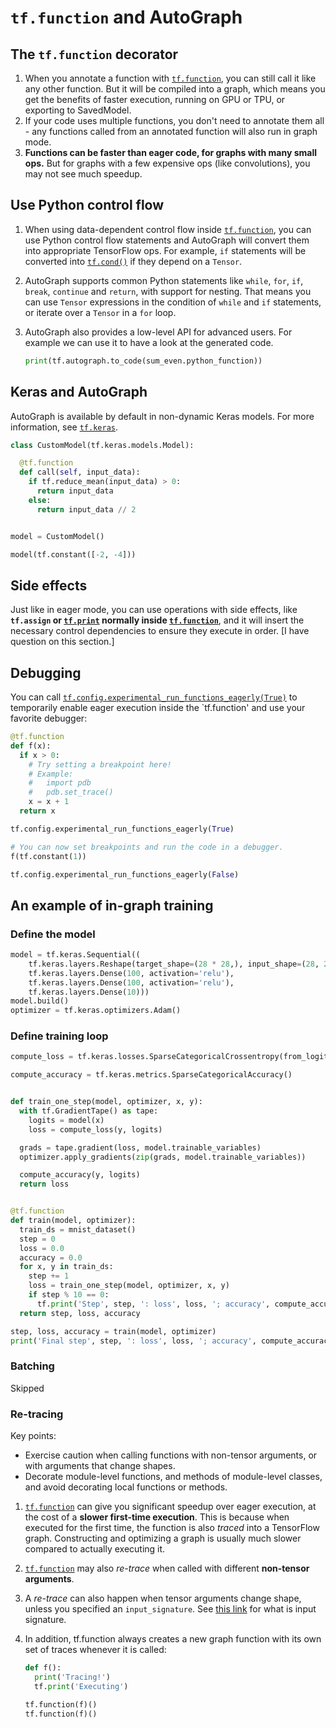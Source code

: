 # `tf.function` and AutoGraph



## The `tf.function` decorator

1. When you annotate a function with [`tf.function`](https://www.tensorflow.org/api_docs/python/tf/function), you can still call it like any other function. But it will be compiled into a graph, which means you get the benefits of faster execution, running on GPU or TPU, or exporting to SavedModel.
2. If your code uses multiple functions, you don't need to annotate them all - any functions called from an annotated function will also run in graph mode.
3. **Functions can be faster than eager code, for graphs with many small ops.** But for graphs with a few expensive ops (like convolutions), you may not see much speedup.



## Use Python control flow

1. When using data-dependent control flow inside [`tf.function`](https://www.tensorflow.org/api_docs/python/tf/function), you can use Python control flow statements and AutoGraph will convert them into appropriate TensorFlow ops. For example, `if` statements will be converted into [`tf.cond()`](https://www.tensorflow.org/api_docs/python/tf/cond) if they depend on a `Tensor`. 

2. AutoGraph supports common Python statements like `while`, `for`, `if`, `break`, `continue` and `return`, with support for nesting. That means you can use `Tensor` expressions in the condition of `while` and `if` statements, or iterate over a `Tensor` in a `for` loop.

3. AutoGraph also provides a low-level API for advanced users. For example we can use it to have a look at the generated code.

   ```python
   print(tf.autograph.to_code(sum_even.python_function))
   ```



## Keras and AutoGraph

AutoGraph is available by default in non-dynamic Keras models. For more information, see [`tf.keras`](https://www.tensorflow.org/api_docs/python/tf/keras).

```python
class CustomModel(tf.keras.models.Model):

  @tf.function
  def call(self, input_data):
    if tf.reduce_mean(input_data) > 0:
      return input_data
    else:
      return input_data // 2


model = CustomModel()

model(tf.constant([-2, -4]))
```



## Side effects

Just like in eager mode, you can use operations with side effects, like **`tf.assign` or [`tf.print`](https://www.tensorflow.org/api_docs/python/tf/print) normally inside [`tf.function`](https://www.tensorflow.org/api_docs/python/tf/function)**, and it will insert the necessary control dependencies to ensure they execute in order. [I have question on this section.]

## Debugging

You can call [`tf.config.experimental_run_functions_eagerly(True)`](https://www.tensorflow.org/api_docs/python/tf/config/experimental_run_functions_eagerly) to temporarily enable eager execution inside the `tf.function' and use your favorite debugger:

```python
@tf.function
def f(x):
  if x > 0:
    # Try setting a breakpoint here!
    # Example:
    #   import pdb
    #   pdb.set_trace()
    x = x + 1
  return x

tf.config.experimental_run_functions_eagerly(True)

# You can now set breakpoints and run the code in a debugger.
f(tf.constant(1))

tf.config.experimental_run_functions_eagerly(False)
```



## An example of in-graph training

### Define the model

```python
model = tf.keras.Sequential((
    tf.keras.layers.Reshape(target_shape=(28 * 28,), input_shape=(28, 28)),
    tf.keras.layers.Dense(100, activation='relu'),
    tf.keras.layers.Dense(100, activation='relu'),
    tf.keras.layers.Dense(10)))
model.build()
optimizer = tf.keras.optimizers.Adam()
```

### Define training loop

```python
compute_loss = tf.keras.losses.SparseCategoricalCrossentropy(from_logits=True)

compute_accuracy = tf.keras.metrics.SparseCategoricalAccuracy()


def train_one_step(model, optimizer, x, y):
  with tf.GradientTape() as tape:
    logits = model(x)
    loss = compute_loss(y, logits)

  grads = tape.gradient(loss, model.trainable_variables)
  optimizer.apply_gradients(zip(grads, model.trainable_variables))

  compute_accuracy(y, logits)
  return loss


@tf.function
def train(model, optimizer):
  train_ds = mnist_dataset()
  step = 0
  loss = 0.0
  accuracy = 0.0
  for x, y in train_ds:
    step += 1
    loss = train_one_step(model, optimizer, x, y)
    if step % 10 == 0:
      tf.print('Step', step, ': loss', loss, '; accuracy', compute_accuracy.result())  # <-- tf.print()
  return step, loss, accuracy

step, loss, accuracy = train(model, optimizer)
print('Final step', step, ': loss', loss, '; accuracy', compute_accuracy.result())
```

### Batching

Skipped

### Re-tracing

Key points:

- Exercise caution when calling functions with non-tensor arguments, or with arguments that change shapes.
- Decorate module-level functions, and methods of module-level classes, and avoid decorating local functions or methods.

1. [`tf.function`](https://www.tensorflow.org/api_docs/python/tf/function) can give you significant speedup over eager execution, at the cost of a **slower first-time execution**. This is because when executed for the first time, the function is also *traced* into a TensorFlow graph. Constructing and optimizing a graph is usually much slower compared to actually executing it.

2. [`tf.function`](https://www.tensorflow.org/api_docs/python/tf/function) may also *re-trace* when called with different **non-tensor arguments**.
3. A *re-trace* can also happen when tensor arguments change shape, unless you specified an `input_signature`. See [this link](https://www.tensorflow.org/api_docs/python/tf/function) for what is input signature.

4. In addition, tf.function always creates a new graph function with its own set of traces whenever it is called:

   ```python
   def f():
     print('Tracing!')
     tf.print('Executing')
   
   tf.function(f)()
   tf.function(f)()
   ```

